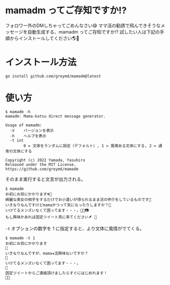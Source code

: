# mamadm ってご存知ですか⁉️

フォロワー外のDMしちゃってごめんなさい😅
ママ活の勧誘で飛んできそうなメッセージを自動生成する、mamadm ってご存知ですか⁉️
試したい人は下記の手順からインストールしてください🌎🐀

# インストール方法

```
go install github.com/greymd/mamadm@latest
```

# 使い方

```
$ mamadm -h
mamadm: Mama-katsu direct message generator.

Usage of mamadm:
  -V	バージョンを表示
  -h	ヘルプを表示
  -t int
    	0 = 文体をランダムに設定（デフォルト）, 1 = 風情ある文体にする, 2 = 通常の文体にする

Copyright (c) 2022 Yamada, Yasuhiro
Released under the MIT License.
https://github.com/greymd/mamadm
```

そのまま実行すると文言が出力される。

```
$ mamadm
お初にお目にかかります💗🐉
綺麗な美女の相手をするだけでお小遣いが得られるまま活の仲介をしているものです🥞
いきなりなんですけどmamaかつって気になったりしますか？🍄
いけてるメンズいなくて困ってます・・・。💸🐮📷
もし興味かあれば固定ツイート見に来てください🪶 👡
```

`-t` オプションの数字を 1 に指定すると、より文体に風情がでてくる。

```
$ mamadm -t 1
お初にお目にかかります
🐧
いきなりなんですが、mama★活興味ないですか？
🎯
いけてるメンズいなくて困ってます・・・。
🥞
固定ツイートからご連絡頂けましたらすぐにはじめれます！
🏐👏
```
